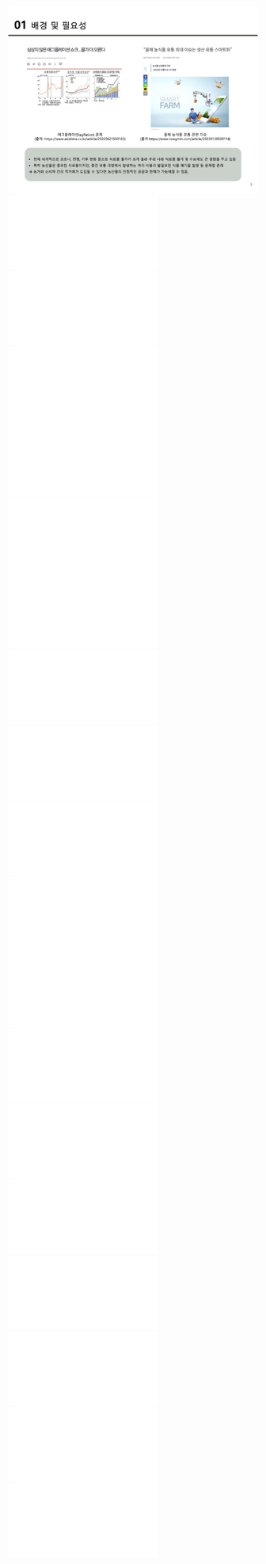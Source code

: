 ![1](./img/1.jpg)
![2](./img/AI·ICT%20창의자율과제_1차평가자료_SEIZE%20ON%20FUTURE(드래그함)%202.pdf)
![3](./img/AI·ICT%20창의자율과제_1차평가자료_SEIZE%20ON%20FUTURE(드래그함)%203.pdf)
![4](./img/AI·ICT%20창의자율과제_1차평가자료_SEIZE%20ON%20FUTURE(드래그함)%204.pdf)
![5](./img/AI·ICT%20창의자율과제_1차평가자료_SEIZE%20ON%20FUTURE(드래그함)%205.pdf)
![6](./img/AI·ICT%20창의자율과제_1차평가자료_SEIZE%20ON%20FUTURE(드래그함)%206.pdf)
![7](./img/AI·ICT%20창의자율과제_1차평가자료_SEIZE%20ON%20FUTURE(드래그함)%207.pdf)
![8](./img/AI·ICT%20창의자율과제_1차평가자료_SEIZE%20ON%20FUTURE(드래그함)%208.pdf)
![9](./img/AI·ICT%20창의자율과제_1차평가자료_SEIZE%20ON%20FUTURE(드래그함)%209.pdf)
![10](./img/AI·ICT%20창의자율과제_1차평가자료_SEIZE%20ON%20FUTURE(드래그함)%2010.pdf)
![11](./img/AI·ICT%20창의자율과제_1차평가자료_SEIZE%20ON%20FUTURE(드래그함)%2011.pdf)
![12](./img/AI·ICT%20창의자율과제_1차평가자료_SEIZE%20ON%20FUTURE(드래그함)%2012.pdf)
![13](./img/AI·ICT%20창의자율과제_1차평가자료_SEIZE%20ON%20FUTURE(드래그함)%2013.pdf)
![14](./img/AI·ICT%20창의자율과제_1차평가자료_SEIZE%20ON%20FUTURE(드래그함)%2014.pdf)
![15](./img/AI·ICT%20창의자율과제_1차평가자료_SEIZE%20ON%20FUTURE(드래그함)%2015.pdf)
![16](./img/AI·ICT%20창의자율과제_1차평가자료_SEIZE%20ON%20FUTURE(드래그함)%2016.pdf)
![17](./img/AI·ICT%20창의자율과제_1차평가자료_SEIZE%20ON%20FUTURE(드래그함)%2017.pdf)
![18](./img/AI·ICT%20창의자율과제_1차평가자료_SEIZE%20ON%20FUTURE(드래그함)%2018.pdf)
![19](./img/AI·ICT%20창의자율과제_1차평가자료_SEIZE%20ON%20FUTURE(드래그함)%2019.pdf)